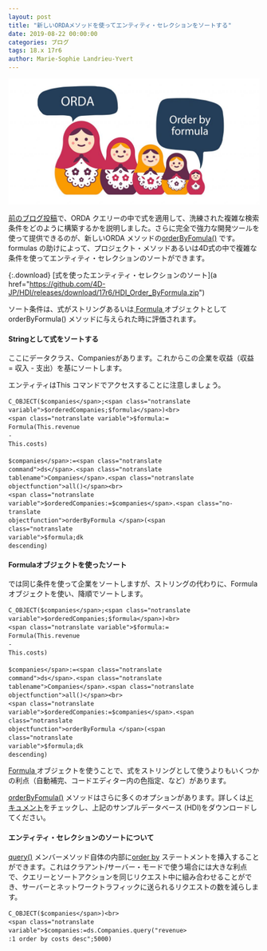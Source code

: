 ```yaml
---
layout: post
title: "新しいORDAメソッドを使ってエンティティ・セレクションをソートする"
date: 2019-08-22 00:00:00
categories: ブログ
tags: 18.x 17r6
author: Marie-Sophie Landrieu-Yvert
---
```


![HDIabout-1024x512](/images/blog/08/22/HDIabout-1024x512.jpg)

<a href="https://blog.4d.com/more-sophisticated-orda-queries-with-formulas/"><span class="notranslate command">前のブログ投稿</span></a>で、ORDA クエリーの中で式を適用して、洗練された複雑な検索条件をどのように構築するかを説明しました。さらに完全で強力な開発ツールを使って提供できるのが、新しいORDA メソッドの<a href="https://doc.4d.com/4Dv17R6/4D/17-R6/entitySelectionorderByFormula.305-4404512.en.html"><span class="notranslate objectfunction">orderByFomula()</span></a> です。formulas の助けによって、プロジェクト・メソッドあるいは4D式の中で複雑な条件を使ってエンティティ・セレクションのソートができます。

{:.download}
[式を使ったエンティティ・セレクションのソート](a href="https://github.com/4D-JP/HDI/releases/download/17r6/HDI_Order_ByFormula.zip") 

ソート条件は、式がストリングあるいは<a href="https://doc.4d.com/4Dv17R6/4D/17-R6/Formula.301-4311678.ja.html"><span class="notranslate command"> Formula </span></a>オブジェクトとしてorderByFormula() メソッドに与えられた時に評価されます。

#### Stringとして式をソートする

ここにデータクラス、Companiesがあります。これからこの企業を収益（収益 = 収入 - 支出）を基にソートします。

エンティティはThis コマンドでアクセスすることに注意しましょう。

<code class="fourd"><span class="notranslate command">C_OBJECT</span>(<span class="notranslate variable">$companies</span>;<span class="notranslate variable">$orderedCompanies</span>;<span class="notranslate variable">$formula</span>)<br>
<span class="notranslate variable">$formula</span>:= <span class="notranslate command">Formula</span>(<span class="notranslate command">This</span>.<span class="notranslate objectattribut">revenue</span> - <span class="notranslate command">This</span>.<span class="notranslate objectattribut">costs</span>)<br>
<span class="notranslate variable">$companies</span>:=<span class="notranslate command">ds</span>.<span class="notranslate tablename">Companies</span>.<span class="notranslate objectfunction">all()</span><br>
<span class="notranslate variable">$orderedCompanies</span>:=<span class="notranslate variable">$companies</span>.<span class="no-translate objectfunction">orderByFormula </span>(<span class="notranslate variable">$formula</span>;<span class="notranslate constant">dk descending</span>)
</code>


#### Formulaオブジェクトを使ったソート

では同じ条件を使って企業をソートしますが、ストリングの代わりに、Formula オブジェクトを使い、降順でソートします。

<code class="fourd"><span class="notranslate command">C_OBJECT</span>(<span class="notranslate variable">$companies</span>;<span class="notranslate variable">$orderedCompanies</span>;<span class="notranslate variable">$formula</span>)<br>
<span class="notranslate variable">$formula</span>:= <span class="notranslate command">Formula</span>(<span class="notranslate command">This</span>.<span class="notranslate objectattribut">revenue</span> - <span class="notranslate command">This</span>.<span class="notranslate objectattribut">costs</span>)<br>
<span class="notranslate variable">$companies</span>:=<span class="notranslate command">ds</span>.<span class="notranslate tablename">Companies</span>.<span class="notranslate objectfunction">all()</span><br>
<span class="notranslate variable">$orderedCompanies</span>:=<span class="notranslate variable">$companies</span>.<span class="notranslate objectfunction">orderByFormula </span>(<span class="notranslate variable">$formula</span>;<span class="notranslate constant">dk descending</span>)
</code>

<a href="https://doc.4d.com/4Dv17R6/4D/17-R6/Formula.301-4311678.ja.html"><span class="notranslate command"> Formula </span></a> オブジェクトを使うことで、式をストリングとして使うよりもいくつかの利点（自動補完、コードエディター内の色指定、など）があります。

<a href="https://doc.4d.com/4Dv17R6/4D/17-R6/entitySelectionorderByFormula.305-4404512.ja.html"><span class="notranslate objectfunction">orderByFomula()</span></a> メソッドはさらに多くのオプションがあります。詳しくは<a href="https://doc.4d.com/4Dv17R6/4D/17-R6/entitySelectionorderByFormula.305-4404512.ja.html">ドキュメント</a>をチェックし、上記のサンプルデータベース (HDI)をダウンロードしてください。

#### エンティティ・セレクションのソートについて

<a href="https://doc.4d.com/4Dv17R6/4D/17-R6/dataClassquery.305-4311816.ja.html"><span class="notranslate objectfunction">query()</span></a> メンバーメソッド自体の内部に<a href="https://doc.4d.com/4Dv17R6/4D/17-R6/entitySelectionorderBy.305-4311825.ja.html"><span class="notranslate objectfunction">order by</span></a> ステートメントを挿入することができます。これはクラアント/サーバー・モードで使う場合には大きな利点で、クエリーとソートアクションを同じリクエスト中に組み合わせることができ、サーバーとネットワークトラフィックに送られるリクエストの数を減らします。

<code class="fourd"><span class="notranslate command">C_OBJECT</span>(<span class="notranslate variable">$companies</span>)<br>
<span class="notranslate variable">$companies</span>:=<span class="notranslate command">ds</span>.<span class="notranslate tablename">Companies</span>.<span class="notranslate objectfunction">query</span>("revenue&gt; :1 order by costs desc";5000)
</code>


